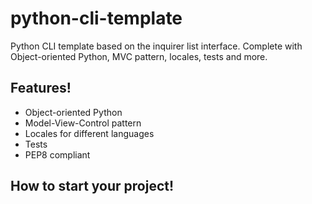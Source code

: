 # python-cli-template
Python CLI template based on the inquirer list interface. Complete with Object-oriented Python, MVC pattern, locales, tests and more.
## Features!
- Object-oriented Python
- Model-View-Control pattern
- Locales for different languages
- Tests
- PEP8 compliant
## How to start your project!
